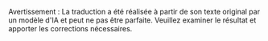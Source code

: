 

Avertissement : La traduction a été réalisée à partir de son texte original par un modèle d'IA et peut ne pas être parfaite. 
Veuillez examiner le résultat et apporter les corrections nécessaires.